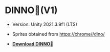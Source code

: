 # DINNO🦖(V1)

- Version: Unity 2021.3.9f1 (LTS)

- Sprites obtained from [https://chrome//dino/](https://chromedino.com/)

- [**Download DINNO🦖**](https://github.com/p42777/dinno/archive/refs/heads/main.zip)

